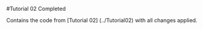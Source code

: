 #Tutorial 02 Completed

Contains the code from [Tutorial 02] (../Tutorial02) with all changes applied.
